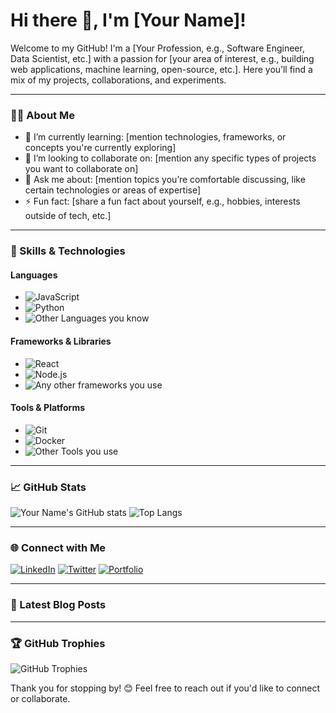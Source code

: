 # Hi there 👋, I'm [Your Name]!

Welcome to my GitHub! I'm a [Your Profession, e.g., Software Engineer, Data Scientist, etc.] with a passion for [your area of interest, e.g., building web applications, machine learning, open-source, etc.]. Here you’ll find a mix of my projects, collaborations, and experiments.

---

### 👨‍💻 About Me

- 🌱 I’m currently learning: [mention technologies, frameworks, or concepts you're currently exploring]
- 👯 I’m looking to collaborate on: [mention any specific types of projects you want to collaborate on]
- 💬 Ask me about: [mention topics you’re comfortable discussing, like certain technologies or areas of expertise]
- ⚡ Fun fact: [share a fun fact about yourself, e.g., hobbies, interests outside of tech, etc.]

---

### 🚀 Skills & Technologies

#### Languages
- ![JavaScript](https://img.shields.io/badge/-JavaScript-F7DF1E?style=flat-square&logo=javascript&logoColor=000)
- ![Python](https://img.shields.io/badge/-Python-3776AB?style=flat-square&logo=python&logoColor=fff)
- ![Other Languages you know](https://img.shields.io/badge/-Language-Color?style=flat-square&logo=language&logoColor=Color)

#### Frameworks & Libraries
- ![React](https://img.shields.io/badge/-React-61DAFB?style=flat-square&logo=react&logoColor=000)
- ![Node.js](https://img.shields.io/badge/-Node.js-339933?style=flat-square&logo=node-dot-js&logoColor=fff)
- ![Any other frameworks you use](https://img.shields.io/badge/-Framework-Color?style=flat-square&logo=framework&logoColor=Color)

#### Tools & Platforms
- ![Git](https://img.shields.io/badge/-Git-F05032?style=flat-square&logo=git&logoColor=fff)
- ![Docker](https://img.shields.io/badge/-Docker-2496ED?style=flat-square&logo=docker&logoColor=fff)
- ![Other Tools you use](https://img.shields.io/badge/-Tool-Color?style=flat-square&logo=tool&logoColor=Color)

---

### 📈 GitHub Stats

![Your Name's GitHub stats](https://github-readme-stats.vercel.app/api?username=yourusername&show_icons=true&theme=radical)
![Top Langs](https://github-readme-stats.vercel.app/api/top-langs/?username=yourusername&layout=compact&theme=radical)

---

### 🌐 Connect with Me

[![LinkedIn](https://img.shields.io/badge/LinkedIn-0077B5?style=flat-square&logo=linkedin&logoColor=white)](https://www.linkedin.com/in/yourusername/)
[![Twitter](https://img.shields.io/badge/Twitter-1DA1F2?style=flat-square&logo=twitter&logoColor=white)](https://twitter.com/yourusername)
[![Portfolio](https://img.shields.io/badge/Portfolio-4285F4?style=flat-square&logo=google-chrome&logoColor=white)](https://yourportfolio.com)

---

### 📝 Latest Blog Posts
<!-- BLOG-POST-LIST:START -->
<!-- This section will be automatically updated with the latest blog posts -->
<!-- BLOG-POST-LIST:END -->

---

### 🏆 GitHub Trophies
![GitHub Trophies](https://github-profile-trophy.vercel.app/?username=yourusername&theme=dracula)

Thank you for stopping by! 😊 Feel free to reach out if you'd like to connect or collaborate.
